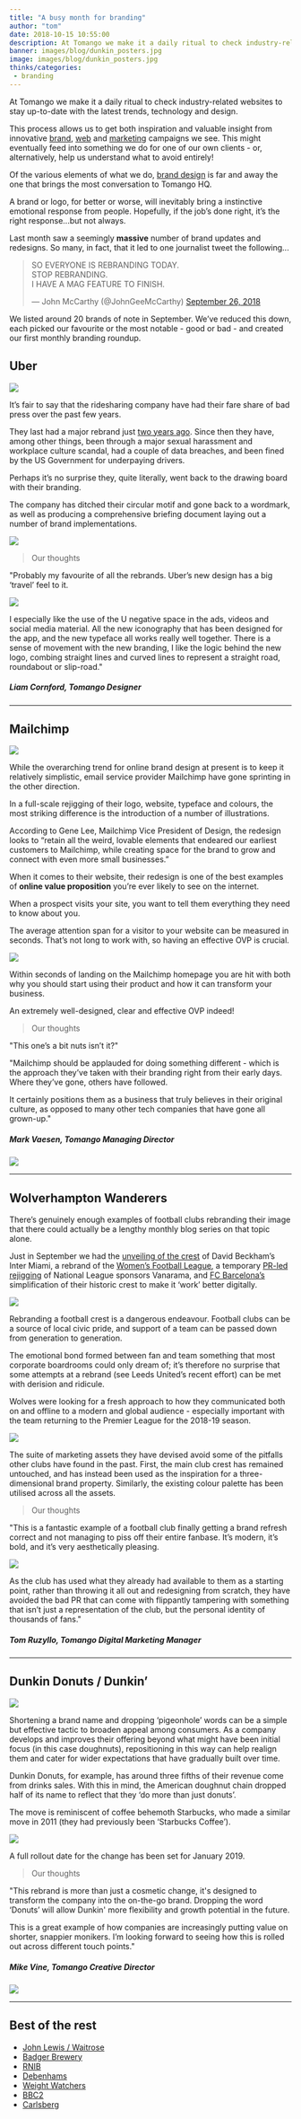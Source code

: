 ```yaml
---
title: "A busy month for branding"
author: "tom"
date: 2018-10-15 10:55:00
description: At Tomango we make it a daily ritual to check industry-related websites to stay up-to-date with the latest trends, technology and design.
banner: images/blog/dunkin_posters.jpg
image: images/blog/dunkin_posters.jpg
thinks/categories: 
 - branding
---
```


At Tomango we make it a daily ritual to check industry-related websites to stay up-to-date with the latest trends, technology and design.

This process allows us to get both inspiration and valuable insight from innovative [brand](/creates/web), [web](/creates/web) and [marketing](/creates/online-marketing) campaigns we see. This might eventually feed into something we do for one of our own clients - or, alternatively, help us
understand what to avoid entirely!

Of the various elements of what we do, [brand design](/creates/brand) is far and away the one that brings the most conversation to Tomango HQ.

A brand or logo, for better or worse, will inevitably bring a instinctive emotional response from people. Hopefully, if the job’s done right, it’s the right response...but not always.

Last month saw a seemingly **massive** number of brand updates and redesigns. So many, in fact, that it led to one journalist tweet the following...

<blockquote class="twitter-tweet" data-lang="en"><p lang="en" dir="ltr">SO EVERYONE IS REBRANDING TODAY.<br>STOP REBRANDING.<br>I HAVE A MAG FEATURE TO FINISH.</p>&mdash; John McCarthy (@JohnGeeMcCarthy) <a href="https://twitter.com/JohnGeeMcCarthy/status/1044950489077620736?ref_src=twsrc%5Etfw">September 26, 2018</a></blockquote>
<script async src="https://platform.twitter.com/widgets.js" charset="utf-8"></script>

We listed around 20 brands of note in September. We’ve reduced this down, each picked our favourite or the most notable - good or bad - and created our first monthly branding roundup.

## Uber

![](images/blog/uber_2018_logo_before_after.png)

It’s fair to say that the ridesharing company have had their fare share of bad press over the past few years. 

They last had a major rebrand just [two years ago](https://www.wired.com/2016/02/the-inside-story-behind-ubers-colorful-redesign/). Since then they have, among other things, been through a major sexual harassment and workplace
culture scandal, had a couple of data breaches, and been fined by the US Government for
underpaying drivers.

Perhaps it’s no surprise they, quite literally, went back to the drawing board with their branding.

The company has ditched their circular motif and gone back to a wordmark, as well as producing a comprehensive briefing document laying out a number of brand implementations.

![](images/blog/uber_2018_u_applications_01.jpg)

> Our thoughts

"Probably my favourite of all the rebrands. Uber’s new design has a big ‘travel’ feel to it.

![](images/blog/uber_2018_u_concept.jpg)

I especially like the use of the U negative space in the ads, videos and social media material. All the new iconography that has been designed for the app, and the new typeface all works really well together. 
There is a sense of movement with the new branding, I like the logic behind the new logo, combing straight lines and curved lines to represent a straight road, roundabout or slip-road."

##### Liam Cornford, Tomango Designer

---

## Mailchimp

![](images/blog/mailchimp_2018_logo_before_after_a.png)

While the overarching trend for online brand design at present is to keep it relatively simplistic, email service provider Mailchimp have gone sprinting in the other direction.

In a full-scale rejigging of their logo, website, typeface and colours, the most striking difference is the introduction of a number of illustrations.

According to Gene Lee, Mailchimp Vice President of Design, the redesign looks to “retain all the weird, lovable elements that endeared our earliest customers to Mailchimp, while creating space for the brand to grow and connect with
even more small businesses.”

When it comes to their website, their redesign is one of the best examples of **online value proposition** you’re ever likely to see on the internet.

When a prospect visits your site, you want to tell them everything they need to know about you.

The average attention span for a visitor to your website can be measured in seconds. That’s not long to work with, so having an effective OVP is crucial.

![](images/blog/mailchimp-homepage.png)

Within seconds of landing on the Mailchimp homepage you are hit with both why you should start using their product and how it can transform your business. 

An extremely well-designed, clear and effective OVP indeed!

> Our thoughts

"This one’s a bit nuts isn’t it?"

"Mailchimp should be applauded for doing something different - which is the approach they’ve taken with their branding right from their early days. Where they’ve gone, others have followed.

It certainly positions them as a business that truly believes in their original culture, as opposed to many other tech companies that have gone all grown-up."

##### Mark Vaesen, Tomango Managing Director

![](images/blog/mailchimp_2018_typography.jpg)

---

## Wolverhampton Wanderers

There’s genuinely enough examples of football clubs rebranding their image that there could actually be a lengthy monthly blog series on that topic alone.

Just in September we had the [unveiling of the crest](https://www.independent.co.uk/sport/us-sport/major-league-soccer/david-beckham-announces-name-crest-inter-miami-mls-expansion-franchise-video-a8523706.html) of David Beckham’s Inter Miami, a rebrand of the [Women’s Football League](https://www.designweek.co.uk/issues/10-16-september-2018/womens-football-rebrand-looks-to-get-more-girls-playing-the-beautiful-game/), a temporary [PR-led rejigging](https://www.thedrum.com/news/2018/09/18/why-vanarama-sacrificed-national-league-sponsorship-combat-prostate-cancer) of National League sponsors Vanarama, and [FC Barcelona’s](https://www.designweek.co.uk/issues/24-30-september-2018/250541-2/) simplification of their historic crest to make it ‘work’ better digitally.

![](images/blog/wolverhampton_wanderers_3d_wolf_01.jpg)

Rebranding a football crest is a dangerous endeavour. Football clubs can be a source of local civic pride, and support of a team can be passed down from generation to generation. 

The emotional bond formed between fan and team something that most corporate boardrooms could only dream of; it’s therefore no surprise that some attempts at a rebrand (see Leeds United’s recent effort) can be met with derision and
ridicule.

Wolves were looking for a fresh approach to how they communicated both on and offline to a modern and global audience - especially important with the team returning to the Premier League for the 2018-19 season.

![](images/blog/wolverhampton_wanderers_brochures.jpg)

The suite of marketing assets they have devised avoid some of the pitfalls other clubs have found in the past. First, the main club crest has remained untouched, and has instead been used as the inspiration for a three-dimensional
brand property. Similarly, the existing colour palette has been utilised across all the assets.

> Our thoughts

"This is a fantastic example of a football club finally getting a brand refresh correct and not managing to piss off their entire fanbase. It’s modern, it’s bold, and it’s very aesthetically pleasing.

![](images/blog/wolverhampton_wanderers_stadium.jpg)

As the club has used what they already had available to them as a starting point, rather than throwing it all out and redesigning from scratch, they have avoided the bad PR that can come with flippantly tampering with something
that isn’t just a representation of the club, but the personal identity of thousands of fans."

##### Tom Ruzyllo, Tomango Digital Marketing Manager

---

## Dunkin Donuts / Dunkin’

![](images/blog/dunkin_logo_before_after.png)

Shortening a brand name and dropping ‘pigeonhole’ words can be a simple but effective tactic to broaden appeal among consumers. As a company develops and improves their offering beyond what might have been initial focus (in this
case doughnuts), repositioning in this way can help realign them and cater for wider expectations that have gradually built over time.

Dunkin Donuts, for example, has around three fifths of their revenue come from drinks sales. With this in mind, the American doughnut chain dropped half of its name to reflect that they ‘do more than just donuts’.

The move is reminiscent of coffee behemoth Starbucks, who made a similar move in 2011 (they had previously been ‘Starbucks Coffee’).

![](images/blog/dunkin_cups.jpg)

A full rollout date for the change has been set for January 2019.

> Our thoughts

"This rebrand is more than just a cosmetic change, it's designed to transform the company into the on-the-go brand. Dropping the word ‘Donuts’ will allow Dunkin' more flexibility and growth potential in the future.

This is a great example of how companies are increasingly putting value on shorter, snappier monikers. I’m looking forward to seeing how this is rolled out across different touch points."

##### Mike Vine, Tomango Creative Director

![](images/blog/dunkin_posters.jpg)

---

## Best of the rest

* [John Lewis / Waitrose](https://www.dezeen.com/2018/09/06/pentagrams-john-lewis-waitrose-rebrand-heartfelt-tribute-employees-design/)
* [Badger Brewery](https://www.designweek.co.uk/issues/20-26-august-2018/badger-redesign-shifts-focus-to-brewerys-rural-dorset-heritage/)
* [RNIB](https://www.designweek.co.uk/issues/10-16-september-2018/thepartnerhsip-create-new-visual-identity-for-rnib-sight-loss-charity/)
* [Debenhams](https://www.designweek.co.uk/issues/3-september-9-september-2018/debenhams-reveals-new-branding-and-advertising-campaign/)
* [Weight Watchers](https://www.vox.com/the-goods/2018/9/24/17897114/weight-watchers-ww-wellness-rebranding)
* [BBC2](https://www.thedrum.com/news/2018/09/26/bbc-2-issues-re-invigorating-rebrand-vivid-and-colourful-reflect-content-diversity)
* [Carlsberg](https://www.designweek.co.uk/issues/17-23-september-2018/how-carlsberg-has-grown-up-and-ditched-its-laddish-persona-new-brand/)
